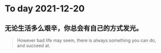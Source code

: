 
# To day 2021-12-20


## 无论生活多么艰辛，你总会有自己的方式发光。
> However bad life may seem, there is always something you can do, and succeed at. 

    